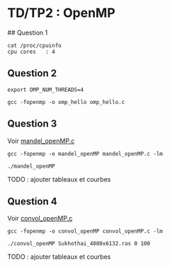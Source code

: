 # TD/TP2 : OpenMP

## Question 1

```
cat /proc/cpuinfo  
cpu cores	: 4
```

## Question 2

```
export OMP_NUM_THREADS=4

gcc -fopenmp -o omp_hello omp_hello.c 
```

## Question 3

Voir [mandel_openMP.c](src/mandel_openMP.c)

```
gcc -fopenmp -o mandel_openMP mandel_openMP.c -lm

./mandel_openMP
```

TODO : ajouter tableaux et courbes

## Question 4

Voir [convol_openMP.c](src/convol_openMP.c)

```
gcc -fopenmp -o convol_openMP convol_openMP.c -lm

./convol_openMP Sukhothai_4080x6132.ras 0 100
```

TODO : ajouter tableaux et courbes